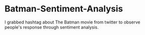 # Batman-Sentiment-Analysis
I grabbed hashtag about The Batman movie from twitter to observe people's response through sentiment analysis.
